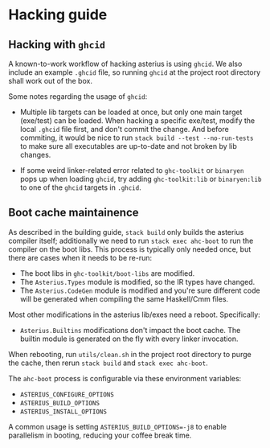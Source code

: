 # Hacking guide

## Hacking with `ghcid`

A known-to-work workflow of hacking asterius is using `ghcid`. We also include
an example `.ghcid` file, so running `ghcid` at the project root directory shall
work out of the box.

Some notes regarding the usage of `ghcid`:

* Multiple lib targets can be loaded at once, but only one main target
  (exe/test) can be loaded. When hacking a specific exe/test, modify the local
  `.ghcid` file first, and don't commit the change. And before commiting, it
  would be nice to run `stack build --test --no-run-tests` to make sure all
  executables are up-to-date and not broken by lib changes.

* If some weird linker-related error related to `ghc-toolkit` or `binaryen` pops
  up when loading `ghcid`, try adding `ghc-toolkit:lib` or `binaryen:lib` to one
  of the `ghcid` targets in `.ghcid`.

## Boot cache maintainence

As described in the building guide, `stack build` only builds the asterius
compiler itself; additionally we need to run `stack exec ahc-boot` to run the
compiler on the boot libs. This process is typically only needed once, but there
are cases when it needs to be re-run:

* The boot libs in `ghc-toolkit/boot-libs` are modified.
* The `Asterius.Types` module is modified, so the IR types have changed.
* The `Asterius.CodeGen` module is modified and you're sure different code will
  be generated when compiling the same Haskell/Cmm files.

Most other modifications in the asterius lib/exes need a reboot. Specifically:

* `Asterius.Builtins` modifications don't impact the boot cache. The builtin
  module is generated on the fly with every linker invocation.

When rebooting, run `utils/clean.sh` in the project root directory to purge the
cache, then rerun `stack build` and `stack exec ahc-boot`.

The `ahc-boot` process is configurable via these environment variables:

* `ASTERIUS_CONFIGURE_OPTIONS`
* `ASTERIUS_BUILD_OPTIONS`
* `ASTERIUS_INSTALL_OPTIONS`

A common usage is setting `ASTERIUS_BUILD_OPTIONS=-j8` to enable parallelism in
booting, reducing your coffee break time.
